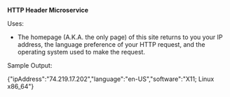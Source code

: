 **HTTP Header Microservice**


Uses:
* The homepage (A.K.A. the only page) of this site returns to you your IP address, the language preference of your HTTP request, and the operating system used to make the request.

Sample Output:

{"ipAddress":"74.219.17.202","language":"en-US","software":"X11; Linux x86_64"}